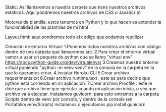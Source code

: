 Static: Así llamaremos a nuestra carpeta que tiene nuestros archivos estáticos. Aquí pondremos nuestros archivos de CSS o JavaScript

Motores de plantilla: estos tenemos en Python y lo que hacen es extender la funcionalidad de las plantillas de mi html

Layout.html: aquí pondremos todo el código que podamos reutilizar

Creación de entorno Virtual:
1.Ponemos todos nuestros archivos con código dentro de una carpeta que llamaremos src.
2.Para crear el entorno virtual vamos a usar un paquete de python que se llame "virtual env" https://docs.python-guide.org/dev/virtualenvs/
3.Creamos nuestro entorno virtual poniendo "python -m venv venv" en la consola en la carpeta en la que lo queramos crear.
4.Instalar Heroku CLI
5.Crear archivo requeriments.txt
6.Crear archivo runtime.text : este es para decirle que python está corriendo en mi aplicación.
7.Crear archivo Procfile : este le dice que archivo tiene que ejecutar cuando mi aplicación inicia, o sea que archivo va a ejecutar.
Instalamos guvicorn: para esto entramos a la carpeta Scripts dentro de venv por consola, y dentro de la consola (en Portafolio/venv/Scripts) instalamos o ejecutamos pip install gunicorn